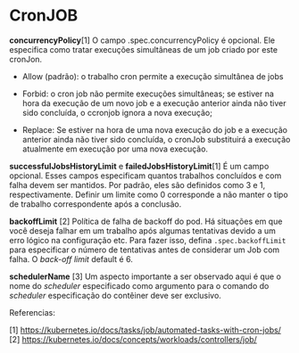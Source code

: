 # CronJOB

**concurrencyPolicy**[1]
O campo .spec.concurrencyPolicy é opcional. Ele especifica como tratar execuções simultâneas de um job criado por este cronJon.

* Allow (padrão): o trabalho cron permite a execução simultânea de jobs

* Forbid: o cron job não permite execuções simultâneas; se estiver na hora da execução de um novo job e a execução anterior ainda não tiver sido concluída, o ccronjob ignora a nova execução;

* Replace: Se estiver na hora de uma nova execução do job e a execução anterior ainda não tiver sido concluída, o cronJob substituirá a execução atualmente em execução por uma nova execução.

**successfulJobsHistoryLimit** e **failedJobsHistoryLimit**[1]
É um campo opcional.
Esses campos especificam quantos trabalhos concluídos e com falha devem ser mantidos.
Por padrão, eles são definidos como 3 e 1, respectivamente. Definir um limite como 0 corresponde a não manter o tipo de trabalho correspondente após a conclusão.


**backoffLimit** [2]
Política de falha de backoff do pod. 
Há situações em que você deseja falhar em um trabalho após algumas tentativas devido a um erro lógico na configuração etc. Para fazer isso, defina `.spec.backoffLimit` para especificar o número de tentativas antes de considerar um Job  com falha. O _back-off limit_ default é 6.

**schedulerName** [3]
Um aspecto importante a ser observado aqui é que o nome do _scheduler_ especificado como argumento para o comando do _scheduler_ especificação do contêiner deve ser exclusivo.

Referencias:

[1] https://kubernetes.io/docs/tasks/job/automated-tasks-with-cron-jobs/
[2] https://kubernetes.io/docs/concepts/workloads/controllers/job/

